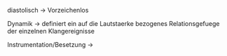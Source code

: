 diastolisch -> Vorzeichenlos
<!--SR:!2024-10-05,52,290-->

Dynamik -> definiert ein auf die Lautstaerke bezogenes Relationsgefuege der einzelnen Klangereignisse
<!--SR:!2024-09-14,2,234-->

Instrumentation/Besetzung ->
<!--SR:!2024-09-12,1,234-->